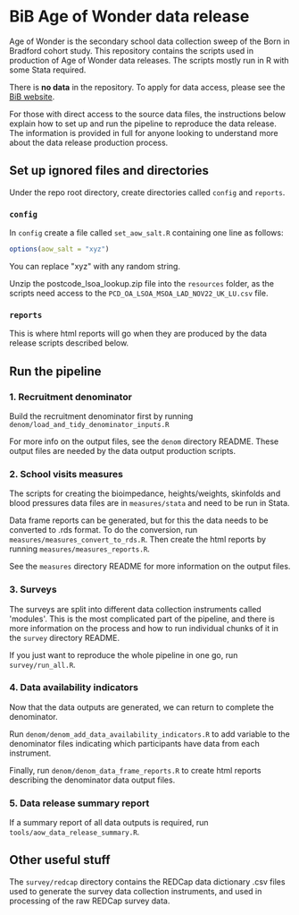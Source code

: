 # BiB Age of Wonder data release

Age of Wonder is the secondary school data collection sweep of the Born in Bradford cohort study. This repository contains the scripts used in production of Age of Wonder data releases. The scripts mostly run in R with some Stata required. 

There is **no data** in the repository. To apply for data access, please see the [BiB website](https://borninbradford.nhs.uk/research/how-to-access-data/).

For those with direct access to the source data files, the instructions below explain how to set up and run the pipeline to reproduce the data release. The information is provided in full for anyone looking to understand more about the data release production process.

## Set up ignored files and directories

Under the repo root directory, create directories called `config` and `reports`.

### `config`

In `config` create a file called `set_aow_salt.R` containing one line as follows:

```R
options(aow_salt = "xyz")
```

You can replace "xyz" with any random string.

Unzip the postcode_lsoa_lookup.zip file into the `resources` folder, as the scripts need access to the `PCD_OA_LSOA_MSOA_LAD_NOV22_UK_LU.csv` file.

### `reports`

This is where html reports will go when they are produced by the data release scripts described below.

## Run the pipeline

### 1. Recruitment denominator

Build the recruitment denominator first by running `denom/load_and_tidy_denominator_inputs.R`

For more info on the output files, see the `denom` directory README. These output files are needed by the data output production scripts.

### 2. School visits measures

The scripts for creating the bioimpedance, heights/weights, skinfolds and blood pressures data files are in `measures/stata` and need to be run in Stata.

Data frame reports can be generated, but for this the data needs to be converted to .rds format. To do the conversion, run `measures/measures_convert_to_rds.R`. Then create the html reports by running `measures/measures_reports.R`.

See the `measures` directory README for more information on the output files.

### 3. Surveys

The surveys are split into different data collection instruments called 'modules'. This is the most complicated part of the pipeline, and there is more information on the process and how to run individual chunks of it in the `survey` directory README. 

If you just want to reproduce the whole pipeline in one go, run `survey/run_all.R`.

### 4. Data availability indicators

Now that the data outputs are generated, we can return to complete the denominator.

Run `denom/denom_add_data_availability_indicators.R` to add variable to the denominator files indicating which participants have data from each instrument.

Finally, run `denom/denom_data_frame_reports.R` to create html reports describing the denominator data output files.

### 5. Data release summary report

If a summary report of all data outputs is required, run `tools/aow_data_release_summary.R`.

## Other useful stuff

The `survey/redcap` directory contains the REDCap data dictionary .csv files used to generate the survey data collection instruments, and used in processing of the raw REDCap survey data.




